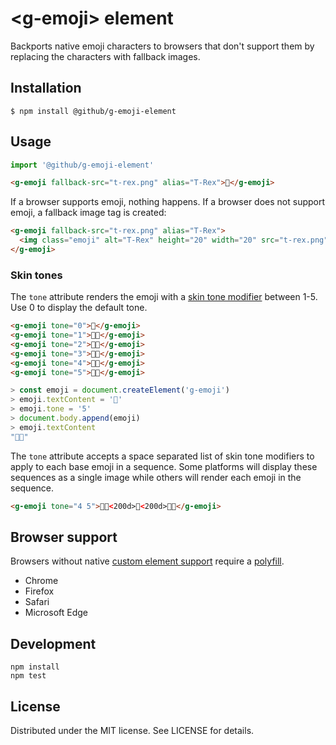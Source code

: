 # &lt;g-emoji&gt; element

Backports native emoji characters to browsers that don't support them by replacing the characters with fallback images.

## Installation

```
$ npm install @github/g-emoji-element
```

## Usage

```js
import '@github/g-emoji-element'
```

```html
<g-emoji fallback-src="t-rex.png" alias="T-Rex">🦖</g-emoji>
```

If a browser supports emoji, nothing happens. If a browser does not support emoji, a fallback image tag is created:

```html
<g-emoji fallback-src="t-rex.png" alias="T-Rex">
  <img class="emoji" alt="T-Rex" height="20" width="20" src="t-rex.png">
</g-emoji>
```

### Skin tones

The `tone` attribute renders the emoji with a [skin tone modifier][scale] between 1-5. Use
0 to display the default tone.

[scale]: https://en.wikipedia.org/wiki/Fitzpatrick_scale

```html
<g-emoji tone="0">👋</g-emoji>
<g-emoji tone="1">👋🏻</g-emoji>
<g-emoji tone="2">👋🏼</g-emoji>
<g-emoji tone="3">👋🏽</g-emoji>
<g-emoji tone="4">👋🏾</g-emoji>
<g-emoji tone="5">👋🏿</g-emoji>
```

```js
> const emoji = document.createElement('g-emoji')
> emoji.textContent = '👋'
> emoji.tone = '5'
> document.body.append(emoji)
> emoji.textContent
"👋🏿"
```

The `tone` attribute accepts a space separated list of skin tone modifiers to apply
to each base emoji in a sequence. Some platforms will display these sequences
as a single image while others will render each emoji in the sequence.

```html
<g-emoji tone="4 5">🧑🏾<200d>🤝<200d>🧑🏿</g-emoji>
```

## Browser support

Browsers without native [custom element support][support] require a [polyfill][].

- Chrome
- Firefox
- Safari
- Microsoft Edge

[support]: https://caniuse.com/#feat=custom-elementsv1
[polyfill]: https://github.com/webcomponents/custom-elements

## Development

```
npm install
npm test
```

## License

Distributed under the MIT license. See LICENSE for details.
